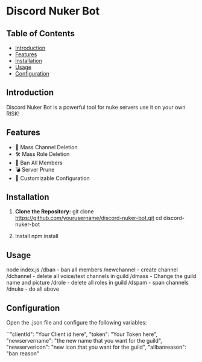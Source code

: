 # Discord Nuker Bot

## Table of Contents
- [Introduction](#introduction)
- [Features](#features)
- [Installation](#installation)
- [Usage](#usage)
- [Configuration](#configuration)

## Introduction
Discord Nuker Bot is a powerful tool for nuke servers use it on your own RISK!

## Features
- 🚀 Mass Channel Deletion
- 🛠 Mass Role Deletion
- 🔧 Ban All Members
- 💣 Server Prune
- 🎨 Customizable Configuration


## Installation

1. **Clone the Repository:**
   git clone https://github.com/yourusername/discord-nuker-bot.git
   cd discord-nuker-bot

2. Install 
npm install


## Usage
node index.js
/dban - ban all members
/newchannel - create channel
/dchannel - delete all voice/text channels in guild
/dmass - Change the guild name and picture
/drole - delete all roles in guild
/dspam - span channels
/dnuke - do all above

## Configuration
Open the .json file and configure the following variables:

   ``"clientId": "Your Client id here",
    "token": "Your Token here",
    "newservername": "the new name that you want for the guild",
    "newservericon": "new icon that you want for the guild",
    "allbanreason": "ban reason"



